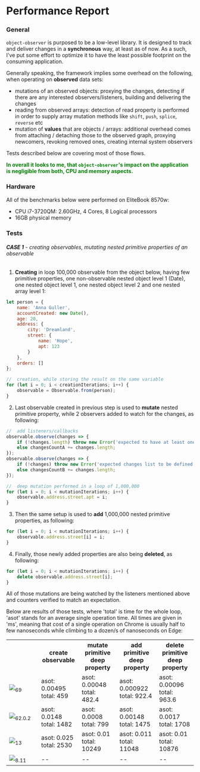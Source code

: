 # Performance Report

### General
`object-observer` is purposed to be a low-level library.
It is designed to track and deliver changes in a __synchronous__ way, at least as of now.
As a such, I've put some effort to optimize it to have the least possible footprint on the consuming application.

Generally speaking, the framework implies some overhead on the following, when operating on __observed__ data sets:
- mutations of an observed objects: proxying the changes, detecting if there are any interested observers/listeners, building and delivering the changes
- reading from observed arrays: detection of read property is performed in order to supply array mutation methods like `shift`, `push`, `splice`, `reverse` etc
- mutation of __values__ that are objects / arrays: additional overhead comes from attaching / detaching those to the observed graph, proxying newcomers, revoking removed ones, creating internal system observers

Tests described below are covering most of those flows.

<span style="color:green">__In overall it looks to me, that `object-observer`'s impact on the application is negligible from both, CPU and memory aspects.__
</span>

### Hardware
All of the benchmarks below were performed on EliteBook 8570w:
- CPU i7-3720QM: 2.60GHz, 4 Cores, 8 Logical processors
- 16GB physical memory

### Tests

###### __CASE 1__ - creating observables, mutating nested primitive properties of an observable


1. __Creating__ in loop 100,000 observable from the object below, having few primitive properties, one non-observable nested object level 1 (Date), one nested object level 1, one nested object level 2 and one nested array level 1:
```javascript
let person = {
    name: 'Anna Guller',
    accountCreated: new Date(),
    age: 20,
    address: {
        city: 'Dreamland',
        street: {
            name: 'Hope',
            apt: 123
        }
    },
    orders: []
};

//  creation, while storing the result on the same variable
for (let i = 0; i < creationIterations; i++) {
    observable = Observable.from(person);
}
```

2. Last observable created in previous step is used to __mutate__ nested primitive property, while 2 observers added to watch for the changes, as following:
```javascript
//	add listeners/callbacks
observable.observe(changes => {
    if (!changes.length) throw new Error('expected to have at least one change in the list');
    else changesCountA += changes.length;
});
observable.observe(changes => {
    if (!changes) throw new Error('expected changes list to be defined');
    else changesCountB += changes.length;
});

//  deep mutation performed in a loop of 1,000,000
for (let i = 0; i < mutationIterations; i++) {
    observable.address.street.apt = i;
}
```

3. Then the same setup is used to __add__ 1,000,000 nested primitive properties, as following:
```javascript
for (let i = 0; i < mutationIterations; i++) {
    observable.address.street[i] = i;
}
```

4. Finally, those newly added properties are also being __deleted__, as following:
```javascript
for (let i = 0; i < mutationIterations; i++) {
    delete observable.address.street[i];
}
```

All of those mutations are being watched by the listeners mentioned above and counters verified to match an expectation.

Below are results of those tests, where 'total' is time for the whole loop, 'asot' stands for an average single operation time.
All times are given in 'ms', meaning that cost of a single operation on Chrome is usually half to few nanoseconds while climbing to a dozen/s of nanoseconds on Edge:

<table>
    <tr>
        <th style="width:70px;white-space:nowrap"></th>
        <th>create observable</th>
        <th>mutate primitive deep property</th>
        <th>add primitive deep property</th>
        <th>delete primitive deep property</th>
    </tr>
    <tr>
        <td style="width:70px;white-space:nowrap"><img src="https://github.com/gullerya/object-observer/raw/master/docs/browser_icons/chrome.png"><sub>69</sub></td>
        <td>
            asot: 0.00495<br>
            total: 459
        </td>
        <td>
            asot: 0.00048<br>
            total: 482.4
        </td>
        <td>
            asot: 0.000922<br>
            total: 922.4
        </td>
        <td>
            asot: 0.00096<br>
            total: 963.6
        </td>
    </tr>
    <tr>
        <td style="width:70px;white-space:nowrap"><img src="https://github.com/gullerya/object-observer/raw/master/docs/browser_icons/firefox.png"><sub>62.0.2</sub></td>
        <td>
            asot: 0.0148<br>
            total: 1482
        </td>
        <td>
            asot: 0.0008<br>
            total: 799
        </td>
        <td>
            asot: 0.00148<br>
            total: 1475
        </td>
        <td>
            asot: 0.0017<br>
            total: 1708
        </td>
    </tr>
    <tr>
        <td style="width:70px;white-space:nowrap"><img src="https://github.com/gullerya/object-observer/raw/master/docs/browser_icons/edge.png"><sub>13</sub></td>
        <td>
            asot: 0.025<br>
            total: 2530
        </td>
        <td>
            asot: 0.01<br>
            total: 10249
        </td>
        <td>
            asot: 0.011<br>
            total: 11048
        </td>
        <td>
            asot: 0.01<br>
            total: 10876
        </td>
    </tr>
    <tr>
        <td style="width:70px;white-space:nowrap"><img src="https://github.com/gullerya/object-observer/raw/master/docs/browser_icons/nodejs.png"><sub>8.11</sub></td>
        <td>--</td>
        <td>--</td>
        <td>--</td>
        <td>--</td>
    </tr>
</table>